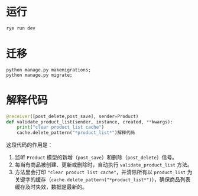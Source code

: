 # 运行
```bash
rye run dev
```

# 迁移
```shell
python manage.py makemigrations;
python manage.py migrate;
```
# 解释代码
```python
@receiver([post_delete,post_save], sender=Product)
def validate_product_list(sender, instance, created, **kwargs):
    print("clear product list cache")
    cache.delete_pattern("*product_list*")解释代码
```
这段代码的作用是：

1. 监听 `Product` 模型的新增（`post_save`）和删除（`post_delete`）信号。
2. 每当有商品被创建、更新或删除时，自动执行 `validate_product_list` 方法。
3. 方法里会打印 `"clear product list cache"`，并清除所有以 `product_list` 为关键字的缓存（`cache.delete_pattern("*product_list*")`），确保商品列表缓存及时失效，数据是最新的。